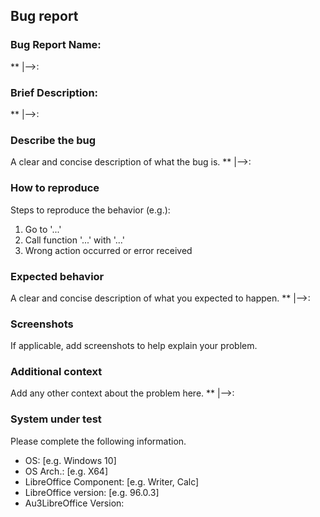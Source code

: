## Bug report

### Bug Report Name: 
**	|-->:

### Brief Description:
**	|-->: 

### Describe the bug

A clear and concise description of what the bug is.
**	|-->:

### How to reproduce

Steps to reproduce the behavior (e.g.):

1. Go to '...'
2. Call function '...' with '...' 
3. Wrong action occurred or error received

### Expected behavior

A clear and concise description of what you expected to happen.
**	|-->:

### Screenshots

If applicable, add screenshots to help explain your problem.

### Additional context

Add any other context about the problem here.
**	|-->:

### System under test

Please complete the following information.

- OS: [e.g. Windows 10]
- OS Arch.: [e.g. X64]
- LibreOffice Component: [e.g. Writer, Calc]
- LibreOffice version: [e.g. 96.0.3]
- Au3LibreOffice Version:
